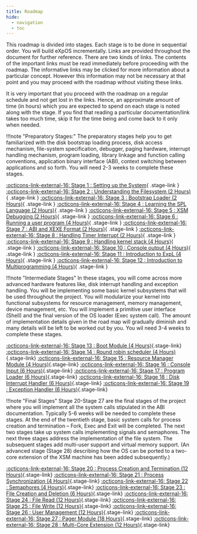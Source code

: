 ```yaml
---
title: Roadmap
hide:
  - navigation
  - toc
---
```


This roadmap is divided into stages. Each stage is to be done in sequential order. You will build eXpOS incrementally. Links are provided throughout the document for further reference. There are two kinds of links. The contents of the important links must be read immediately before proceeding with the roadmap. The informative links may be clicked for more information about a particular concept. However this information may not be necessary at that point and you may proceed with the roadmap without visiting these links.

It is very important that you proceed with the roadmap on a regular schedule and not get lost in the links. Hence, an approximate amount of time (in hours) which you are expected to spend on each stage is noted along with the stage. If you find that reading a particular documentation/link takes too much time, skip it for the time being and come back to it only when needed.

!!!note "Preparatory Stages:"
    The preparatory stages help you to get familiarized with the disk bootstrap loading process, disk access mechanism, file-system specification, debugger, paging hardware, interrupt handling mechanism, program loading, library linkage and function calling conventions, application binary interface (ABI), context switching between applications and so forth. 
    You will need 2-3 weeks to complete these stages.

[:octicons-link-external-16: Stage 1 : Setting up the System](./stage_01/){ .stage-link }
[:octicons-link-external-16: Stage 2 : Understanding the Filesystem (2 Hours)](./stage_02/){ .stage-link }
[:octicons-link-external-16: Stage 3 : Bootstrap Loader (2 Hours)](./stage_03/){ .stage-link }
[:octicons-link-external-16: Stage 4 : Learning the SPL Language (2 Hours)](./stage_04/){ .stage-link }
[:octicons-link-external-16: Stage 5 : XSM Debugging (2 Hours)](./stage_05/){ .stage-link }
[:octicons-link-external-16: Stage 6 : Running a user program (4 Hours)](./stage_06/){ .stage-link }
[:octicons-link-external-16: Stage 7 : ABI and XEXE Format (2 Hours)](./stage_07/){ .stage-link }
[:octicons-link-external-16: Stage 8 : Handling Timer Interrupt (2 Hours)](./stage_08/){ .stage-link }
[:octicons-link-external-16: Stage 9 : Handling kernel stack (4 Hours)](./stage_09/){ .stage-link }
[:octicons-link-external-16: Stage 10 : Console output (4 Hours)](./stage_10/){ .stage-link }
[:octicons-link-external-16: Stage 11 : Introduction to ExpL (4 Hours)](./stage_11/){ .stage-link }
[:octicons-link-external-16: Stage 12 : Introduction to Multiprogramming (4 Hours)](./stage_12/){ .stage-link }

!!!note "Intermediate Stages"
    In these stages, you will come across more advanced hardware features like, disk interrupt handling and exception handling. You will be implementing some basic kernel subsystems that will be used throughout the project. You will modularize your kernel into functional subsystems for resource management, memory management, device management, etc. You will implement a primitive user interface (Shell) and the final version of the OS loader (Exec system call). The amount of implementation details given in the road map will gradually diminish and many details will be left to be worked out by you. You wil need 3-4 weeks to complete these stages.

[:octicons-link-external-16: Stage 13 : Boot Module (4 Hours)](./stage_13/){.stage-link}
[:octicons-link-external-16: Stage 14 : Round robin scheduler (4 Hours)](./stage_14/){.stage-link}
[:octicons-link-external-16: Stage 15 : Resource Manager Module (4 Hours)](./stage_15/){.stage-link}
[:octicons-link-external-16: Stage 16 : Console Input (6 Hours)](./stage_16/#){.stage-link}
[:octicons-link-external-16: Stage 17 : Program Loader (6 Hours)](./stage_17/){.stage-link}
[:octicons-link-external-16: Stage 18 : Disk Interrupt Handler (6 Hours)](./stage_18/){.stage-link}
[:octicons-link-external-16: Stage 19 : Exception Handler (6 Hours)](./stage_19/){.stage-link}


!!!note "Final Stages"
    Stage 20-Stage 27 are the final stages of the project where you will implement all the system calls stipulated in the ABI documentation. Typically 5-6 weeks will be needed to complete these stages. At the end of the twentieth stage, basic system calls for process creation and termination – Fork, Exec and Exit will be completed. The next two stages take up system calls implementing signals and semaphores. The next three stages address the implementation of the file system. The subsequent stages add multi-user support and virtual memory support. (An advanced stage (Stage 28) describing how the OS can be ported to a two-core extension of the XSM machine has been added subsequently.)

[:octicons-link-external-16: Stage 20 : Process Creation and Termination (12 Hours)](./stage_20/){.stage-link}
[:octicons-link-external-16: Stage 21 : Process Synchronization (4 Hours)](./stage_21/){.stage-link}
[:octicons-link-external-16: Stage 22 : Semaphores (4 Hours)](./stage_22/){.stage-link}
[:octicons-link-external-16: Stage 23 : File Creation and Deletion (6 Hours)](./stage_23/){.stage-link}
[:octicons-link-external-16: Stage 24 : File Read (12 Hours)](./stage_24/){.stage-link}
[:octicons-link-external-16: Stage 25 : File Write (12 Hours)](./stage_25){.stage-link}
[:octicons-link-external-16: Stage 26 : User Management (12 Hours)](./stage_26/){.stage-link}
[:octicons-link-external-16: Stage 27 : Pager Module (18 Hours)](./stage_27/){.stage-link}
[:octicons-link-external-16: Stage 28 : Multi-Core Extension (12 Hours)](./stage_28/){.stage-link}
